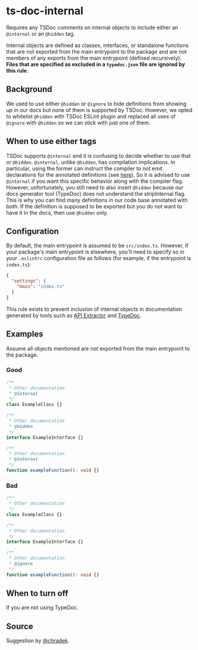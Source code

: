 # ts-doc-internal

Requires any TSDoc comments on internal objects to include either an `@internal` or an `@hidden` tag.

Internal objects are defined as classes, interfaces, or standalone functions that are not exported from the main entrypoint to the package and are not members of any exports from the main entrypoint (defined recursively). **Files that are specified as excluded in a `typedoc.json` file are ignored by this rule.**

## Background

We used to use either `@hidden` or `@ignore` to hide definitions from showing up in our docs but none of them is supported by TSDoc. However, we opted to whitelist `@hidden` with TSDoc ESLint plugin and replaced all uses of `@ignore` with `@hidden` so we can stick with just one of them.

## When to use either tags

TSDoc supports `@internal` and it is confusing to decide whether to use that or `@hidden`. `@internal`, unlike `@hidden`, has compilation implications. In particular, using the former can instruct the compiler to not emit declarations for the annotated definitions (see [here](https://www.typescriptlang.org/zh/tsconfig#stripInternal)). So it is advised to use `@internal` if you want this specific behavior along with the compiler flag. However, unfortunately, you still need to also insert `@hidden` because our docs generator tool (TypeDoc) does not understand the stripInternal flag. This is why you can find many definitions in our code base annotated with both. If the definition is supposed to be exported but you do not want to have it in the docs, then use `@hidden` only.

## Configuration

By default, the main entrypoint is assumed to be `src/index.ts`. However, if your package's main entrypoint is elsewhere, you'll need to specify so in your `.eslintrc` configuration file as follows (for example, if the entrypoint is `index.ts`):

```json
{
  "settings": {
    "main": "index.ts"
  }
}
```

This rule exists to prevent inclusion of internal objects in documentation generated by tools such as [API Extractor](https://api-extractor.com/) and [TypeDoc](https://typedoc.org/).

## Examples

Assume all objects mentioned are not exported from the main entrypoint to the package.

### Good

```ts
/**
 * Other documentation
 * @internal
 */
class ExampleClass {}
```

```ts
/**
 * Other documentation
 * @hidden
 */
interface ExampleInterface {}
```

```ts
/**
 * Other documentation
 * @internal
 */
function exampleFunction(): void {}
```

### Bad

```ts
/**
 * Other documentation
 */
class ExampleClass {}
```

```ts
/**
 * Other documentation
 */
interface ExampleInterface {}
```

```ts
/**
 * Other documentation
 * @ignore
 */
function exampleFunction(): void {}
```

## When to turn off

If you are not using TypeDoc.

## Source

Suggestion by [@chradek](https://github.com/chradek).
